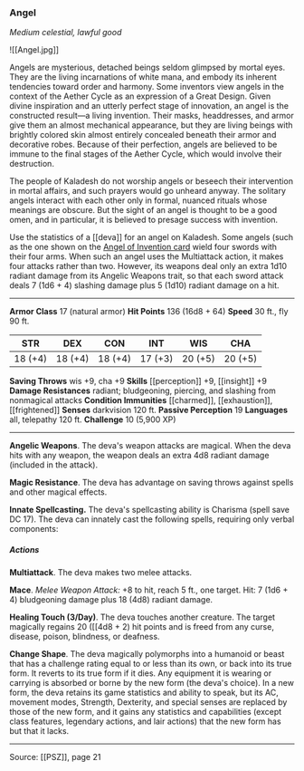 ### Angel
_Medium celestial, lawful good_

![[Angel.jpg]]

Angels are mysterious, detached beings seldom glimpsed by mortal eyes. They are the living incarnations of white mana, and embody its inherent tendencies toward order and harmony. Some inventors view angels in the context of the Aether Cycle as an expression of a Great Design. Given divine inspiration and an utterly perfect stage of innovation, an angel is the constructed result—a living invention. Their masks, headdresses, and armor give them an almost mechanical appearance, but they are living beings with brightly colored skin almost entirely concealed beneath their armor and decorative robes. Because of their perfection, angels are believed to be immune to the final stages of the Aether Cycle, which would involve their destruction.

The people of Kaladesh do not worship angels or beseech their intervention in mortal affairs, and such prayers would go unheard anyway. The solitary angels interact with each other only in formal, nuanced rituals whose meanings are obscure. But the sight of an angel is thought to be a good omen, and in particular, it is believed to presage success with invention.

Use the statistics of a [[deva]] for an angel on Kaladesh. Some angels (such as the one shown on the [Angel of Invention card](https://gatherer.wizards.com/pages/card/Details.aspx?multiverseid=547813]]) wield four swords with their four arms. When such an angel uses the Multiattack action, it makes four attacks rather than two. However, its weapons deal only an extra 1d10 radiant damage from its Angelic Weapons trait, so that each sword attack deals 7 (1d6 + 4) slashing damage plus 5 (1d10) radiant damage on a hit.



---

**Armor Class** 17 (natural armor)
**Hit Points** 136 (16d8 + 64)
**Speed** 30 ft., fly 90 ft.

| STR     | DEX     | CON     | INT     | WIS     | CHA     |
|---------|---------|---------|---------|---------|---------|
| 18 (+4) | 18 (+4) | 18 (+4) | 17 (+3) | 20 (+5) | 20 (+5) |

**Saving Throws** wis +9, cha +9
**Skills** [[perception]] +9, [[insight]] +9
**Damage Resistances** radiant; bludgeoning, piercing, and slashing from nonmagical attacks
**Condition Immunities** [[charmed]], [[exhaustion]], [[frightened]]
**Senses** darkvision 120 ft.
**Passive Perception** 19
**Languages** all, telepathy 120 ft.
**Challenge** 10 (5,900 XP)

---

**Angelic Weapons**. The deva's weapon attacks are magical. When the deva hits with any weapon, the weapon deals an extra 4d8 radiant damage (included in the attack).

**Magic Resistance**. The deva has advantage on saving throws against spells and other magical effects.

**Innate Spellcasting.** The deva's spellcasting ability is Charisma (spell save DC 17). The deva can innately cast the following spells, requiring only verbal components:

##### Actions
**Multiattack**. The deva makes two melee attacks.

**Mace**. _Melee Weapon Attack:_ +8 to hit, reach 5 ft., one target. Hit: 7 (1d6 + 4) bludgeoning damage plus 18 (4d8) radiant damage.

**Healing Touch (3/Day)**. The deva touches another creature. The target magically regains 20 ([[4d8 + 2) hit points and is freed from any curse, disease, poison, blindness, or deafness.

**Change Shape**. The deva magically polymorphs into a humanoid or beast that has a challenge rating equal to or less than its own, or back into its true form. It reverts to its true form if it dies. Any equipment it is wearing or carrying is absorbed or borne by the new form (the deva's choice). In a new form, the deva retains its game statistics and ability to speak, but its AC, movement modes, Strength, Dexterity, and special senses are replaced by those of the new form, and it gains any statistics and capabilities (except class features, legendary actions, and lair actions) that the new form has but that it lacks.


---

Source: [[PSZ]], page 21